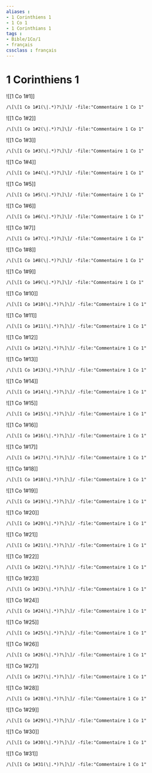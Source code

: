 ```yaml
---
aliases : 
- 1 Corinthiens 1
- 1 Co 1
- 1 Corinthians 1
tags : 
- Bible/1Co/1
- français
cssclass : français
---
```


# 1 Corinthiens 1

![[1 Co 1#1]]

```query
/\[\[1 Co 1#1(\|.*)?\]\]/ -file:"Commentaire 1 Co 1"
```

![[1 Co 1#2]]

```query
/\[\[1 Co 1#2(\|.*)?\]\]/ -file:"Commentaire 1 Co 1"
```

![[1 Co 1#3]]

```query
/\[\[1 Co 1#3(\|.*)?\]\]/ -file:"Commentaire 1 Co 1"
```

![[1 Co 1#4]]

```query
/\[\[1 Co 1#4(\|.*)?\]\]/ -file:"Commentaire 1 Co 1"
```

![[1 Co 1#5]]

```query
/\[\[1 Co 1#5(\|.*)?\]\]/ -file:"Commentaire 1 Co 1"
```

![[1 Co 1#6]]

```query
/\[\[1 Co 1#6(\|.*)?\]\]/ -file:"Commentaire 1 Co 1"
```

![[1 Co 1#7]]

```query
/\[\[1 Co 1#7(\|.*)?\]\]/ -file:"Commentaire 1 Co 1"
```

![[1 Co 1#8]]

```query
/\[\[1 Co 1#8(\|.*)?\]\]/ -file:"Commentaire 1 Co 1"
```

![[1 Co 1#9]]

```query
/\[\[1 Co 1#9(\|.*)?\]\]/ -file:"Commentaire 1 Co 1"
```

![[1 Co 1#10]]

```query
/\[\[1 Co 1#10(\|.*)?\]\]/ -file:"Commentaire 1 Co 1"
```

![[1 Co 1#11]]

```query
/\[\[1 Co 1#11(\|.*)?\]\]/ -file:"Commentaire 1 Co 1"
```

![[1 Co 1#12]]

```query
/\[\[1 Co 1#12(\|.*)?\]\]/ -file:"Commentaire 1 Co 1"
```

![[1 Co 1#13]]

```query
/\[\[1 Co 1#13(\|.*)?\]\]/ -file:"Commentaire 1 Co 1"
```

![[1 Co 1#14]]

```query
/\[\[1 Co 1#14(\|.*)?\]\]/ -file:"Commentaire 1 Co 1"
```

![[1 Co 1#15]]

```query
/\[\[1 Co 1#15(\|.*)?\]\]/ -file:"Commentaire 1 Co 1"
```

![[1 Co 1#16]]

```query
/\[\[1 Co 1#16(\|.*)?\]\]/ -file:"Commentaire 1 Co 1"
```

![[1 Co 1#17]]

```query
/\[\[1 Co 1#17(\|.*)?\]\]/ -file:"Commentaire 1 Co 1"
```

![[1 Co 1#18]]

```query
/\[\[1 Co 1#18(\|.*)?\]\]/ -file:"Commentaire 1 Co 1"
```

![[1 Co 1#19]]

```query
/\[\[1 Co 1#19(\|.*)?\]\]/ -file:"Commentaire 1 Co 1"
```

![[1 Co 1#20]]

```query
/\[\[1 Co 1#20(\|.*)?\]\]/ -file:"Commentaire 1 Co 1"
```

![[1 Co 1#21]]

```query
/\[\[1 Co 1#21(\|.*)?\]\]/ -file:"Commentaire 1 Co 1"
```

![[1 Co 1#22]]

```query
/\[\[1 Co 1#22(\|.*)?\]\]/ -file:"Commentaire 1 Co 1"
```

![[1 Co 1#23]]

```query
/\[\[1 Co 1#23(\|.*)?\]\]/ -file:"Commentaire 1 Co 1"
```

![[1 Co 1#24]]

```query
/\[\[1 Co 1#24(\|.*)?\]\]/ -file:"Commentaire 1 Co 1"
```

![[1 Co 1#25]]

```query
/\[\[1 Co 1#25(\|.*)?\]\]/ -file:"Commentaire 1 Co 1"
```

![[1 Co 1#26]]

```query
/\[\[1 Co 1#26(\|.*)?\]\]/ -file:"Commentaire 1 Co 1"
```

![[1 Co 1#27]]

```query
/\[\[1 Co 1#27(\|.*)?\]\]/ -file:"Commentaire 1 Co 1"
```

![[1 Co 1#28]]

```query
/\[\[1 Co 1#28(\|.*)?\]\]/ -file:"Commentaire 1 Co 1"
```

![[1 Co 1#29]]

```query
/\[\[1 Co 1#29(\|.*)?\]\]/ -file:"Commentaire 1 Co 1"
```

![[1 Co 1#30]]

```query
/\[\[1 Co 1#30(\|.*)?\]\]/ -file:"Commentaire 1 Co 1"
```

![[1 Co 1#31]]

```query
/\[\[1 Co 1#31(\|.*)?\]\]/ -file:"Commentaire 1 Co 1"
```

